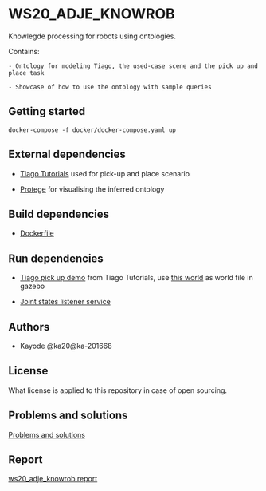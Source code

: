 # WS20_ADJE_KNOWROB

Knowlegde processing for robots using ontologies.

Contains:

    - Ontology for modeling Tiago, the used-case scene and the pick up and place task

    - Showcase of how to use the ontology with sample queries

## Getting started
    
    docker-compose -f docker/docker-compose.yaml up

## External dependencies
- [Tiago Tutorials](http://wiki.ros.org/Robots/TIAGo/Tutorials) used for pick-up and place scenario

- [Protege](protege/) for visualising the inferred ontology

## Build dependencies
- [Dockerfile](docker/Dockerfile)

## Run dependencies

- [Tiago pick up demo](http://wiki.ros.org/Robots/TIAGo/Tutorials/MoveIt/Pick_place) from Tiago Tutorials, use [this world](interface/worlds/sim_world.xml) as world file in gazebo

- [Joint states listener service](joint_states_listener/nodes/joint_states_listener.py)

## Authors
- Kayode @ka20@ka-201668

## License
What license is applied to this repository in case of open sourcing.

## Problems and solutions
[Problems and solutions](https://fbe-gitlab.hs-weingarten.de/prj-iki-robotics/orga/robolab-wiki/wikis/Problems-And-Solutions)

## Report 

[ws20_adje_knowrob report](https://livettu-my.sharepoint.com/:w:/g/personal/kaadje_ttu_ee/ERrFdVxNoqJOlYHH3NnGaskBu4PH0Y5OBS0LxoSwhDNJ6g?rtime=fa5uHK7V2Eg)
